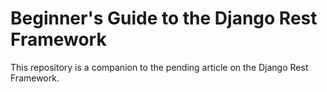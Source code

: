 # Beginner's Guide to the Django Rest Framework

This repository is a companion to the pending article on the Django Rest Framework.